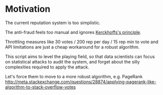 # Motivation

The current reputation system is too simplistic.

The anti-fraud feels too manual and ignores [Kerckhoffs's principle](https://en.wikipedia.org/wiki/Kerckhoffs's_principle).

Throttling measures like 30 votes / 200 rep per day / 15 rep min to vote and API limitations are just a cheap workaround for a robust algorithm.

This script aims to level the playing field, so that data scientists can focus on statistical attacks to audit the system, and forget about the silly complexities required to apply the attack.

Let's force them to move to a more robust algorithm, e.g. PageRank <http://meta.stackexchange.com/questions/28874/applying-pagerank-like-algorithm-to-stack-overflow-votes>
